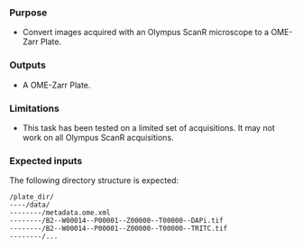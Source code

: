 ### Purpose

- Convert images acquired with an Olympus ScanR microscope to a OME-Zarr Plate.

### Outputs

- A OME-Zarr Plate.

### Limitations

- This task has been tested on a limited set of acquisitions. It may not work on all Olympus ScanR acquisitions.

### Expected inputs

The following directory structure is expected:

```text
/plate_dir/
----/data/
--------/metadata.ome.xml
--------/B2--W00014--P00001--Z00000--T00000--DAPi.tif
--------/B2--W00014--P00001--Z00000--T00000--TRITC.tif
--------/...
```
